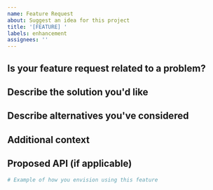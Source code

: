 ```yaml
---
name: Feature Request
about: Suggest an idea for this project
title: '[FEATURE] '
labels: enhancement
assignees: ''
---
```


## Is your feature request related to a problem?
<!-- A clear and concise description of what the problem is. Ex. I'm always frustrated when [...] -->

## Describe the solution you'd like
<!-- A clear and concise description of what you want to happen -->

## Describe alternatives you've considered
<!-- A clear and concise description of any alternative solutions or features you've considered -->

## Additional context
<!-- Add any other context, code examples, or screenshots about the feature request here -->

## Proposed API (if applicable)
```python
# Example of how you envision using this feature
```

